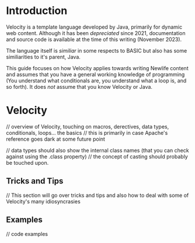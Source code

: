 # Introduction

Velocity is a template language developed by Java, primarily for dynamic web content.  Although it has been *depreciated* since 2021, documentation and source code is available at the time of this writing (November 2023).

The language itself is *similiar* in some respects to BASIC but also has some similiarities to it's parent, Java.

This guide focuses on how Velocity applies towards writing Newlife content and assumes that you have a general working knowledge of programming (You understand what conditionals are, you understand what a loop is, and so forth).
It does *not* assume that you know Velocity or Java.

# Velocity

// overview of Velocity, touching on macros, derectives, data types, conditionals, loops... the basics 
//  this is primarily in case Apache's reference goes dark at some future point

// data types should also show the internal class names (that you can check against using the .class property)
// the concept of casting should probably be touched upon.

## Tricks and Tips

// This section will go over tricks and tips and also how to deal with some of Velocity's many idiosyncrasies

## Examples

// code examples


